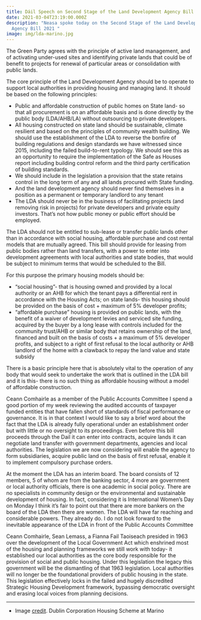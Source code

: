 ```yaml
---
title: Dáil Speech on Second Stage of the Land Development Agency Bill 2021
date: 2021-03-04T23:19:00.000Z
description: "Neasa spoke today on the Second Stage of the Land Development
  Agency Bill 2021 "
image: img/lda-marino.jpg
---
```

The Green Party agrees with the principle of active land management, and of activating under-used sites and identifying private lands that could be of benefit to projects for renewal of particular areas or consolidation with public lands.  

The core principle of the Land Development Agency should be to operate to support local authorities in providing housing and managing land. It should be based on the following principles:

* Public and affordable construction of public homes on State land- so that all procurement is on an affordable basis and is done directly by the public body (LDA/AHB/LA) without outsourcing to private developers.
* All housing constructed on state land should be sustainable, climate resilient and based on the principles of community wealth building. We should use the establishment of the LDA to reverse the bonfire of building regulations and design standards we have witnessed since 2015, including the failed build-to-rent typology. We should see this as an opportunity to require the implementation of the Safe as Houses report including building control reform and the third party certification of building standards.
* We should include in the legislation a provision that the state retains control in the long term of any and all lands procured with State funding.
* And the land development agency should never find themselves in a position as a permanent or temporary landlord to any tenant
* The LDA should never be in the business of facilitating projects (and removing risk in projects) for private developers and private equity investors. That’s not how public money or public effort should be employed. 

The LDA should not be entitled to sub-lease or transfer public lands other than in accordance with social housing, affordable purchase and cost rental models that are mutually agreed. This bill should provide for leasing from public bodies rather than land transfers, with a power to enter into development agreements with local authorities and state bodies, that would be subject to minimum terms that would be scheduled to the Bill. 

For this purpose the primary housing models should be:

* “social housing”- that is housing owned and provided by a local authority or an AHB for which the tenant pays a differential rent in accordance with the Housing Acts; on state lands- this housing should be provided on the basis of cost + maximum of 5% developer profits; 
* “affordable purchase” housing is provided on public lands, with the benefit of a waiver of development levies and serviced site funding, acquired by the buyer by a long lease with controls included for the community trust/AHB or similar body that retains ownership of the land, financed and built on the basis of costs + a maximum of 5% developer profits, and subject to a right of first refusal to the local authority or AHB landlord of the home with a clawback to repay the land value and state subsidy

There is a basic principle here that is absolutely vital to the operation of any body that would seek to undertake the work that is outlined in the LDA bill and it is this- there is no such thing as affordable housing without a model of affordable construction. 

Ceann Comhairle as a member of the Public Accounts Committee I spend a good portion of my week reviewing the audited accounts of taxpayer funded entities that have fallen short of standards of fiscal performance or governance. It is in that context I would like to say a brief word about the fact that the LDA is already fully operational under an establishment order but with little or no oversight to its proceedings. Even before this bill proceeds through the Dail it can enter into contracts, acquire lands  it can negotiate land transfer with government departments, agencies and local authorities. The legislation we are now considering will enable the agency to form subsidiaries, acquire public land on the basis of first refusal, enable it to implement compulsory purchase orders. 

At the moment the LDA has an interim board. The board consists of 12 members, 5 of whom are from the banking sector, 4 more are government or local authority officials, there is one academic in social policy. There are no specialists in community design or the environmental and sustainable development of housing. In fact, considering it is International Women’s Day on Monday I think it’s fair to point out that there are more bankers on the board of the LDA then there are women.  The LDA will have far reaching and considerable powers. They already do. I do not look forward to the inevitable appearance of the LDA in front of the Public Accounts Committee

Ceann Comhairle, Sean Lemass, a Fianna Fail Taoiseach presided in 1963 over the development of the Local Government Act which enshrined most of the housing and planning frameworks we still work with today- it established our local authorities as the core body responsible for the provision of social and public housing. Under this legislation the legacy this government will be the dismantling of that 1963 legislation. Local authorities will no longer be the foundational providers of public housing in the state. This legislation effectively locks in the failed and hugely discredited Strategic Housing Development framework, bypassing democratic oversight and erasing local voices from planning decisions.





<hr>

* Image [credit](https://en.wikipedia.org/wiki/Marino,_Dublin#/media/File:Marino_aerial_black_and_white.jpg). Dublin Corporation Housing Scheme at Marino